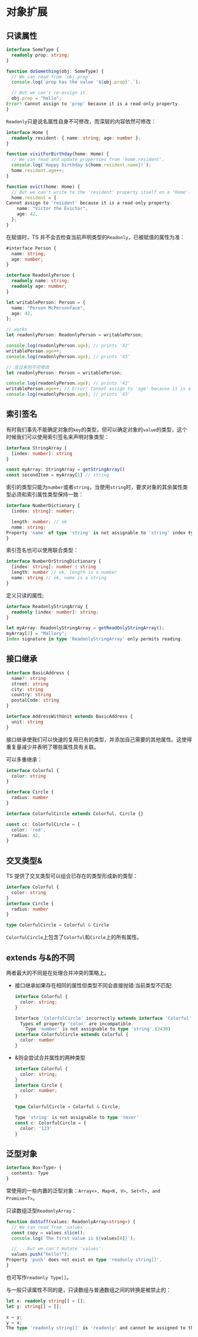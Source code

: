 # 对象扩展

## 只读属性

```typescript
interface SomeType {
  readonly prop: string;
}

function doSomething(obj: SomeType) {
  // We can read from 'obj.prop'.
  console.log(`prop has the value '${obj.prop}'.`);

  // But we can't re-assign it.
  obj.prop = "hello";
Error! Cannot assign to 'prop' because it is a read-only property.
}
```

`Readonly`只是说名属性自身不可修改，而深层的内容依然可修改：

```typescript
interface Home {
  readonly resident: { name: string; age: number };
}

function visitForBirthday(home: Home) {
  // We can read and update properties from 'home.resident'.
  console.log(`Happy birthday ${home.resident.name}!`);
  home.resident.age++;
}

function evict(home: Home) {
  // But we can't write to the 'resident' property itself on a 'Home'.
  home.resident = {
Cannot assign to 'resident' because it is a read-only property.
    name: "Victor the Evictor",
    age: 42,
  };
}
```

在赋值时，TS 并不会去检查当前声明类型的`Readonly`，已被赋值的属性为准：

```typescript
#interface Person {
  name: string;
  age: number;
}

interface ReadonlyPerson {
  readonly name: string;
  readonly age: number;
}

let writablePerson: Person = {
  name: "Person McPersonface",
  age: 42,
};

// works
let readonlyPerson: ReadonlyPerson = writablePerson;

console.log(readonlyPerson.age); // prints '42'
writablePerson.age++;
console.log(readonlyPerson.age); // prints '43'

// 反过来则不可修改
let readonlyPerson: Person = writablePerson;

console.log(readonlyPerson.age); // prints '42'
writablePerson.age++; // Error! Cannot assign to 'age' because it is a read-only property.
console.log(readonlyPerson.age); // prints '43'
```

## 索引签名

有时我们事先不能确定对象的`key`的类型，但可以确定对象的`value`的类型，这个时候我们可以使用索引签名来声明对象类型：

```typescript
interface StringArray {
  [index: number]: string
}

const myArray: StringArray = getStringArray()
const secondItem = myArray[1] // string
```

索引的类型只能为`number`或者`string`，当使用`string`时，要求对象的其余属性类型必须和索引属性类型保持一致：

```typescript
interface NumberDictionary {
  [index: string]: number;

  length: number; // ok
  name: string;
Property 'name' of type 'string' is not assignable to 'string' index type 'number'.
}
```

索引签名也可以使用联合类型：

```typescript
interface NumberOrStringDictionary {
  [index: string]: number | string
  length: number // ok, length is a number
  name: string // ok, name is a string
}
```

定义只读的属性;

```typescript
interface ReadonlyStringArray {
  readonly [index: number]: string;
}

let myArray: ReadonlyStringArray = getReadOnlyStringArray();
myArray[2] = "Mallory";
Index signature in type 'ReadonlyStringArray' only permits reading.
```

## 接口继承

```typescript
interface BasicAddress {
  name?: string
  street: string
  city: string
  country: string
  postalCode: string
}

interface AddressWithUnit extends BasicAddress {
  unit: string
}
```

接口继承使我们可以快速的复用已有的类型，并添加自己需要的其他属性。这使得重复量减少并表明了哪些属性具有关联。

可以多重继承：

```typescript
interface Colorful {
  color: string
}

interface Circle {
  radius: number
}

interface ColorfulCircle extends Colorful, Circle {}

const cc: ColorfulCircle = {
  color: 'red',
  radius: 42,
}
```

## 交叉类型&

TS 提供了交叉类型可以组合已存在的类型形成新的类型：

```typescript
interface Colorful {
  color: string
}
interface Circle {
  radius: number
}

type ColorfulCircle = Colorful & Circle
```

`ColorfulCircle`上包含了`Colorful`和`Circle`上的所有属性。

## extends 与&的不同

两者最大的不同是在处理合并冲突的策略上。

- 接口继承如果存在相同的属性但类型不同会直接抛错:当前类型不匹配:

  ```typescript
  interface Colorful {
    color: string;
  }

  Interface 'ColorfulCircle' incorrectly extends interface 'Colorful'.
    Types of property 'color' are incompatible.
      Type 'number' is not assignable to type 'string'.(2430)
  interface ColorfulCircle extends Colorful {
    color: number
  }
  ```

- &则会尝试合并属性的两种类型

  ```typescript
  interface Colorful {
    color: string;
  }
  interface Circle {
    color: number;
  }

  type ColorfulCircle = Colorful & Circle;

  Type 'string' is not assignable to type 'never'
  const c: ColorfulCircle = {
    color: '123'
  }
  ```

## 泛型对象

```typescript
interface Box<Type> {
  contents: Type
}
```

常使用的一些内置的泛型对象：`Array<>, Map<K, V>, Set<T>, and Promise<T>`。

只读数组泛型`ReadonlyArray`：

```typescript
function doStuff(values: ReadonlyArray<string>) {
  // We can read from 'values'...
  const copy = values.slice();
  console.log(`The first value is ${values[0]}`);

  // ...but we can't mutate 'values'.
  values.push("hello!");
Property 'push' does not exist on type 'readonly string[]'.
}
```

也可写作`readonly Type[]`。

与一般只读属性不同的是，只读数组与普通数组之间的转换是被禁止的：

```typescript
let x: readonly string[] = [];
let y: string[] = [];

x = y;
y = x;
The type 'readonly string[]' is 'readonly' and cannot be assigned to the mutable type 'string[]'.
```
